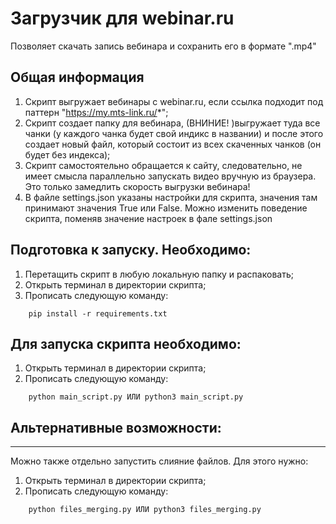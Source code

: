 # Загрузчик для webinar.ru

Позволяет скачать запись вебинара и сохранить его в формате ".mp4"

## Общая информация

1) Скрипт выгружает вебинары с webinar.ru, если ссылка подходит под паттерн "https://my.mts-link.ru/*";
2) Скрипт создает папку для вебинара, (ВНИНИЕ! )выгружает туда все чанки (у каждого чанка будет свой индикс в названии) и после этого создает новый файл, который состоит из всех скаченных чанков (он будет без индекса);
3) Скрипт самостоятельно обращается к сайту, следовательно, не имеет смысла параллельно запускать видео вручную из браузера. Это только замедлить скорость выгрузки вебинара!
4) В файле settings.json указаны настройки для скрипта, значения там принимают значения True или False. Можно изменить поведение скрипта, поменяв значение настроек в фале settings.json


## Подготовка к запуску. Необходимо:

1) Перетащить скрипт в любую локальную папку и распаковать;
2) Открыть терминал в директории скрипта;
3) Прописать следующую команду:

```
    pip install -r requirements.txt
```

## Для запуска скрипта необходимо:

1) Открыть терминал в директории скрипта;
2) Прописать следующую команду:

```
    python main_script.py ИЛИ python3 main_script.py
```

## Альтернативные возможности:
-----------------
Можно также отдельно запустить слияние файлов. Для этого нужно:

1) Открыть терминал в директории скрипта;
2) Прописать следующую команду:

```
    python files_merging.py ИЛИ python3 files_merging.py
```

   
